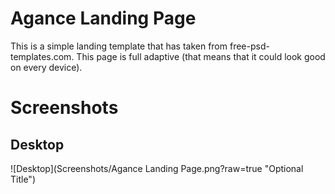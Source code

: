 # Agance Landing Page

This is a simple landing template that has taken from free-psd-templates.com. 
This page is full adaptive (that means that it could look good on every device).

# Screenshots

## Desktop
![Desktop](Screenshots/Agance Landing Page.png?raw=true "Optional Title")
